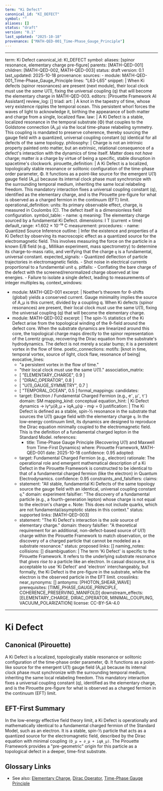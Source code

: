 ```yaml
---
term: "Ki Defect"
canonical_id: "KI_DEFECT"
symbol: ""
aliases: []
status: "draft"
version: "0.1"
last_updated: "2025-10-18"
provenance: ["MATH-QED-001_Time-Phase_Gauge_Principle"]
---
```


---
term: Ki Defect
canonical_id: KI_DEFECT
symbol: 
aliases: [spinor resonance, elementary charge pre-figure]
parents: [MATH-QED-001]
children: [MATH-QED-002, MATH-QED-003]
status: draft
version: 0.1
last_updated: 2025-10-18
provenance:
  sources:
    - module: MATH-QED-001_Time-Phase_Gauge_Principle
      lines: "L63-L65"
      snippet: |
        When Ki defects (spinor resonances) are present (next module), their local clock must use the *same* U(1), fixing the universal coupling (q) that will become the elementary charge in MATH-QED-003.
  editors: [Pirouette Framework AI Assistant]
  review_log: []
triad:
  art: |
    A knot in the tapestry of time, whose very existence ripples the temporal ocean. This persistent whorl forces the waves of light to acknowledge it, birthing the appearance of both matter and charge from a single, localized flaw.
  law: |
    A Ki Defect is a stable, localized resonance in the temporal substrate (Φ) that couples to the Goldstone connection (A_μ) via the local time-phase relabeling symmetry. This coupling is mandated to preserve coherence, thereby sourcing the gauge field with a quantized, universal coupling constant (q) identical for all defects of the same topology.
  philosophy: |
    Charge is not an intrinsic property painted onto matter, but an extrinsic, relational consequence of a defect's interaction with the dynamics of time itself. Matter does not *have* charge; matter *is* a charge by virtue of being a specific, stable disruption in spacetime's clockwork.
pirouette_definition: |
  A Ki Defect is a localized, topologically stable resonance or solitonic configuration of the time-phase order parameter, Φ. It functions as a point-like source for the emergent U(1) gauge field (A_μ) because its internal clock phase must synchronize with the surrounding temporal medium, inheriting the same local relabeling freedom. This mandatory interaction fixes a universal coupling constant (q), identified as the elementary charge, and is the Pirouette pre-figure for what is observed as a charged fermion in the continuum (EFT) limit.
operational_definition:
  units: Its primary observable effect, charge, is measured in Coulombs (C). The defect itself is a dimensionless field configuration.
  symbol_table:
    - name: q
      meaning: The elementary charge sourced by a fundamental Ki Defect.
      dimensions: I T (current × time)
      default_range: ±1.602 × 10⁻¹⁹ C
  measurement:
    procedures:
      - name: Quantized Source Inference
        outline: |
          Infer the existence and properties of a Ki Defect by observing its macroscopic effect as a quantized source for the electromagnetic field. This involves measuring the force on the particle in a known E/B field (e.g., Millikan experiment, mass spectrometry) to determine its charge-to-mass ratio, and verifying that the charge `q` is a fundamental, universal constant.
        expected_signals:
          - Quantized deflection of particle trajectories in electromagnetic fields.
          - Shot noise in electrical currents proportional to a fundamental unit `q`.
        pitfalls:
          - Conflating the bare charge of the defect with the screened/renormalized charge observed at low energies.
          - Failure to isolate a single defect, leading to measurements of integer multiples `Nq`.
context_windows:
  - module: MATH-QED-001
    excerpt: |
      Noether’s theorem for θ-shifts (global) yields a conserved current. Gauge minimality implies the source of A_μ is this current, divided by a coupling q. When Ki defects (spinor resonances) are present, their local clock must use the same U(1), fixing the universal coupling (q) that will become the elementary charge.
  - module: MATH-QED-002
    excerpt: |
      The spin-½ statistics of the Ki Defect arise from the topological winding of the θ-field around the defect core. When the substrate dynamics are linearized around this core, the topological charge maps directly to the spinor representation of the Lorentz group, recovering the Dirac equation from the substrate's hydrodynamics. The defect is not merely a scalar bump; it is a persistent vortex in the flow of time.
poetic_connections:
  motifs: [knot in time, temporal vortex, source of light, clock flaw, resonance of being]
  evocative_lines:
    - "a persistent vortex in the flow of time."
    - "their local clock must use the same U(1)."
  association_matrix:
    - [ "ELEMENTARY_CHARGE", 0.9 ]
    - [ "DIRAC_OPERATOR", 0.8 ]
    - [ "U(1)_GAUGE_SYMMETRY", 0.7 ]
    - [ "TEMPORAL_OCEAN", 0.5 ]
formal_mappings:
  candidates:
    - target: Electron / Fundamental Charged Fermion (e.g., e⁻, μ⁻, τ⁻)
      domain: SM
      mapping_kind: conceptual
      equation_hint: |
        Ki Defect dynamics → iγ^μ(∂_μ + iqA_μ)ψ - mψ = 0
      justification: |
        The Ki Defect is defined as a stable, spin-½ resonance in the substrate that sources the U(1) gauge field with the elementary charge `q`. In the low-energy continuum limit, its dynamics are designed to reproduce the Dirac equation minimally coupled to the electromagnetic field. This is the definition of a fundamental charged lepton in the Standard Model.
      references:
        - title: Time-Phase Gauge Principle (Recovering U(1) and Maxwell from Time-First Dynamics)
          where: Pirouette Framework, MATH-QED-001
          date: 2025-10-18
      confidence: 0.95
  adopted:
    - target: Fundamental Charged Fermion (e.g., electron)
      rationale: The operational role and emergent mathematical description of a Ki Defect in the Pirouette Framework is constructed to be identical to that of a fundamental charged fermion (like the electron) in Quantum Electrodynamics.
      confidence: 0.95
constraints_and_falsifiers:
  claims:
    - statement: "All stable, fundamental Ki Defects of the same topology source the gauge field with an identical, universal coupling constant `q`."
      domain: experiment
      falsifier: "The discovery of a fundamental particle (e.g., a fourth-generation lepton) whose charge is not equal to the electron's charge `e`. Note: This does not include quarks, which are not fundamental/asymptotic states in this context."
      status: supported
      links: [MATH-QED-003]
    - statement: "The Ki Defect's interaction is the *sole* source of elementary charge."
      domain: theory
      falsifier: "A theoretical requirement for an additional, non-defect-based source of U(1) charge within the Pirouette Framework to match observation, or the discovery of a charged particle that cannot be modeled as a substrate resonance."
      status: proposed
      links: []
naming_notes:
  collisions: []
  disambiguation: |
    The term 'Ki Defect' is specific to the Pirouette Framework. It refers to the underlying substrate resonance that *gives rise to* a particle like an electron. In casual discourse, it is acceptable to use 'Ki Defect' and 'electron' interchangeably, but formally, the Ki Defect is the pre-figure in the substrate, while the electron is the observed particle in the EFT limit.
crosslinks:
  near_synonyms: []
  antonyms: [PHOTON_SHEAR_WAVE]
  prerequisites: [TIME_PHASE_GAUGE_PRINCIPLE, COHERENCE_PRESERVING_MANIFOLD]
  downstream_effects: [ELEMENTARY_CHARGE, DIRAC_OPERATOR, MINIMAL_COUPLING, VACUUM_POLARIZATION]
license: CC-BY-SA-4.0
---

# Ki Defect

## Canonical (Pirouette)
A Ki Defect is a localized, topologically stable resonance or solitonic configuration of the time-phase order parameter, Φ. It functions as a point-like source for the emergent U(1) gauge field (A_μ) because its internal clock phase must synchronize with the surrounding temporal medium, inheriting the same local relabeling freedom. This mandatory interaction fixes a universal coupling constant (q), identified as the elementary charge, and is the Pirouette pre-figure for what is observed as a charged fermion in the continuum (EFT) limit.

## EFT-First Summary
In the low-energy effective field theory limit, a Ki Defect is operationally and mathematically identical to a fundamental charged fermion of the Standard Model, such as an electron. It is a stable, spin-½ particle that acts as a quantized source for the electromagnetic field, described by the Dirac equation with minimal coupling `(D_μ = ∂_μ + iqA_μ)`. The Pirouette Framework provides a "pre-geometric" origin for this particle as a topological defect in a deeper, time-first substrate.

## Glossary Links
- See also: [Elementary Charge](<#ELEMENTARY_CHARGE>), [Dirac Operator](<#DIRAC_OPERATOR>), [Time-Phase Gauge Principle](<#TIME_PHASE_GAUGE_PRINCIPLE>)
